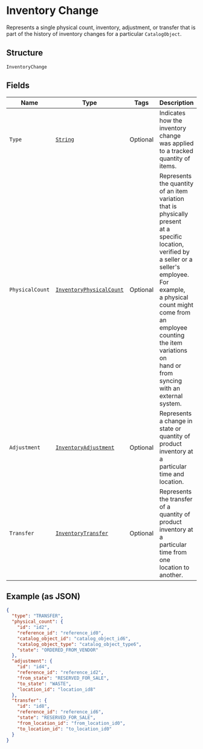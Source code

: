 
# Inventory Change

Represents a single physical count, inventory, adjustment, or transfer
that is part of the history of inventory changes for a particular
`CatalogObject`.

## Structure

`InventoryChange`

## Fields

| Name | Type | Tags | Description | Getter |
|  --- | --- | --- | --- | --- |
| `Type` | [`String`](/doc/models/inventory-change-type.md) | Optional | Indicates how the inventory change was applied to a tracked quantity of items. | String getType() |
| `PhysicalCount` | [`InventoryPhysicalCount`](/doc/models/inventory-physical-count.md) | Optional | Represents the quantity of an item variation that is physically present<br>at a specific location, verified by a seller or a seller's employee. For example,<br>a physical count might come from an employee counting the item variations on<br>hand or from syncing with an external system. | InventoryPhysicalCount getPhysicalCount() |
| `Adjustment` | [`InventoryAdjustment`](/doc/models/inventory-adjustment.md) | Optional | Represents a change in state or quantity of product inventory at a<br>particular time and location. | InventoryAdjustment getAdjustment() |
| `Transfer` | [`InventoryTransfer`](/doc/models/inventory-transfer.md) | Optional | Represents the transfer of a quantity of product inventory at a<br>particular time from one location to another. | InventoryTransfer getTransfer() |

## Example (as JSON)

```json
{
  "type": "TRANSFER",
  "physical_count": {
    "id": "id2",
    "reference_id": "reference_id0",
    "catalog_object_id": "catalog_object_id6",
    "catalog_object_type": "catalog_object_type6",
    "state": "ORDERED_FROM_VENDOR"
  },
  "adjustment": {
    "id": "id4",
    "reference_id": "reference_id2",
    "from_state": "RESERVED_FOR_SALE",
    "to_state": "WASTE",
    "location_id": "location_id8"
  },
  "transfer": {
    "id": "id8",
    "reference_id": "reference_id6",
    "state": "RESERVED_FOR_SALE",
    "from_location_id": "from_location_id0",
    "to_location_id": "to_location_id0"
  }
}
```


